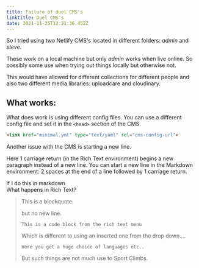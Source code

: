 ```yaml
---
title: Failure of duel CMS's
linktitle: Duel CMS's
date: 2021-11-25T12:21:36.452Z
---
```

So I tried using two Netlify CMS's located in different folders: *admin* and *steve*.

These work on a local machine but only *admin* works when live online. So possibly some use when trying out things locally but otherwise not.

This would have allowed for different collections for different people and also two different media libraries: uploadcare and cloudinary.

## What works:

What does work is using different config files. You can use a different config file and set it in the `<head>` section of the CMS.

```html
<link href="minimal.yml" type="text/yaml" rel="cms-config-url">
```

Another issue with the CMS is starting a new line.

Here 1 carriage return (in the Rich Text environment) begins a new paragraph instead of a new line. You can start a new line in the Markdown environment: 2 spaces at the end of a line followed by 1 carriage return.

If I do this in markdown\
What happens in Rich Text?

> This is a blockquote.
>
> but no new line.
>
> `This is a code block from the rich text menu`
>
> Which is different to using an inserted one from the drop down....
>
> ```
> Here you get a huge choice of languages etc..
> ```
>
> But such things are not much use to Sport Climbs.